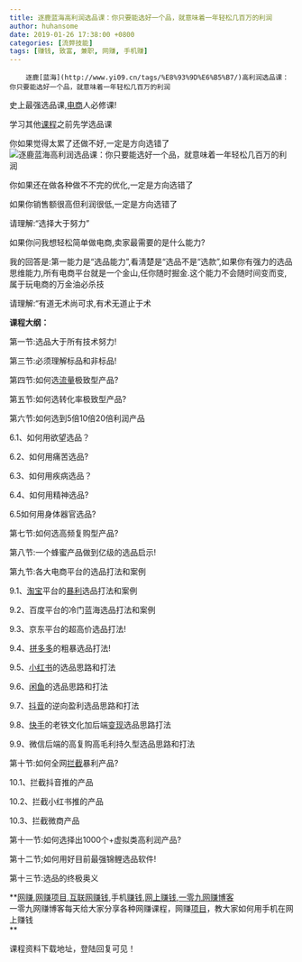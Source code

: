 ```yaml
---
title: 逐鹿蓝海高利润选品课：你只要能选好一个品，就意味着一年轻松几百万的利润
author: huhansome
date: 2019-01-26 17:38:00 +0800
categories: [流弊技能]
tags: [赚钱, 致富, 兼职, 网赚, 手机赚]
---
```



        逐鹿[蓝海](http://www.yi09.cn/tags/%E8%93%9D%E6%B5%B7/)高利润选品课：你只要能选好一个品，就意味着一年轻松几百万的利润

史上最强选品课,[电商](http://www.yi09.cn/tags/%E7%94%B5%E5%95%86/)人必修课!

学习其他[课程](http://www.yi09.cn/tags/%E8%AF%BE%E7%A8%8B/)之前先学选品课

你如果觉得太累了还做不好,一定是方向选错了![逐鹿蓝海高利润选品课：你只要能选好一个品，就意味着一年轻松几百万的利润](http://www.yi09.cn/zb_users/upload/2021/09/20210920205412163214245214501.jpeg)

你如果还在做各种做不不完的优化,一定是方向选错了

如果你销售额很高但利润很低,一定是方向选错了

请理解:“选择大于努力”

如果你问我想轻松简单做电商,卖家最需要的是什么能力?

我的回答是:第一能力是“选品能力”,看淸楚是“选品不是“选款”,如果你有强力的选品思维能力,所有电商平台就是一个金山,任你随时掘金.这个能力不会随时间变而变,属于玩电商的万金油必杀技

请理解:“有道无术尚可求,有术无道止于术

 **课程大纲：**

第一节:选品大于所有技术努力!

第三节:必须理解标品和非标品!

第四节:如何选[流量](http://www.yi09.cn/tags/%E6%B5%81%E9%87%8F/)极致型产品?

第五节:如何选转化率极致型产品?

第六节:如何选到5倍10倍20倍利润产品

6.1、如何用欲望选品？

6.2、如何用痛苦选品?

6.3、如何用疾病选品？

6.4、如何用精神选品?

6.5如何用身体器官选品?

第七节:如何选高频复购型产品?

第八节:一个蜂蜜产品做到亿级的选品启示!

第九节:各大电商平台的选品打法和案例

9.1、[淘宝](http://www.yi09.cn/tags/%E6%B7%98%E5%AE%9D/)平台的[暴利](http://www.yi09.cn/tags/%E6%9A%B4%E5%88%A9/)选品打法和案例

9.2、百度平台的冷门蓝海选品打法和案例

9.3、京东平台的超高价选品打法!

9.4、[拼多多](http://www.yi09.cn/tags/%E6%8B%BC%E5%A4%9A%E5%A4%9A/)的粗暴选品打法!

9.5、[小红书](http://www.yi09.cn/tags/%E5%B0%8F%E7%BA%A2%E4%B9%A6/)的选品思路和打法

9.6、[闲鱼](http://www.yi09.cn/tags/%E9%97%B2%E9%B1%BC/)的选品思路和打法

9.7、[抖音](http://www.yi09.cn/tags/%E6%8A%96%E9%9F%B3/)的逆向盈利选品思路和打法

9.8、[快手](http://www.yi09.cn/tags/%E5%BF%AB%E6%89%8B/)的老铁文化加后端[变现](http://www.yi09.cn/tags/%E5%8F%98%E7%8E%B0/)选品思路打法

9.9、微信后端的高复购高毛利持久型选品思路和打法

第十节:如何全网[拦截](http://www.yi09.cn/tags/lanjie/)暴利产品?

10.1、拦截抖音推的产品

10.2、拦截小红书推的产品

10.3、拦截微商产品

第十一节:如何选择出1000个+虚拟类高利润产品?

第十二节;如何用好目前最强锦鲤选品软件!

第十三节:选品的终极奥义

  

**[网赚](http://www.yi09.cn/tags/%E7%BD%91%E8%B5%9A/),[网赚项目](http://www.yi09.cn/tags/%E7%BD%91%E8%B5%9A%E9%A1%B9%E7%9B%AE/),[互联网赚钱](http://www.yi09.cn/tags/%E4%BA%92%E8%81%94%E7%BD%91%E8%B5%9A%E9%92%B1/),手机[赚钱](http://www.yi09.cn/tags/%E8%B5%9A%E9%92%B1/),[网上赚钱](http://www.yi09.cn/tags/%E7%BD%91%E4%B8%8A%E8%B5%9A%E9%92%B1/),[一零九网赚博客](http://www.yi09.cn/tags/%E4%B8%80%E9%9B%B6%E4%B9%9D%E7%BD%91%E8%B5%9A%E5%8D%9A%E5%AE%A2/)  
一零九网赚博客每天给大家分享各种网赚课程，网赚[项目](http://www.yi09.cn/tags/%E9%A1%B9%E7%9B%AE/)，教大家如何用手机在网上赚钱  
**  
  
  

课程资料下载地址，登陆回复可见！

